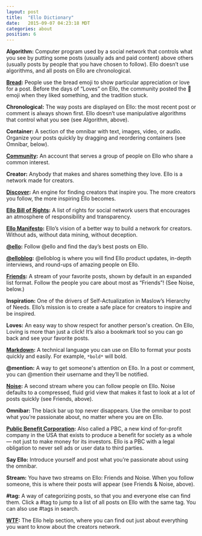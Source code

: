 ```yaml
---
layout: post
title:  "Ello Dictionary"
date:   2015-09-07 04:23:18 MDT
categories: about
position: 6
---
```


**Algorithm:** Computer program used by a social network that controls what you see by putting some posts (usually ads and paid content) above others (usually posts by people that you have chosen to follow). Ello doesn’t use algorithms, and all posts on Ello are chronological.

**[Bread](https://ello.co/wtf/resources/bread/):** People use the bread emoji to show particular appreciation or love for a post. Before the days of “Loves” on Ello, the community posted the :bread: emoji when they liked something, and the tradition stuck.

**Chronological:** The way posts are displayed on Ello: the most recent post or comment is always shown first. Ello doesn’t use manipulative algorithms that control what you see (see Algorithm, above).

**Container:** A section of the omnibar with text, images, video, or audio. Organize your posts quickly by dragging and reordering containers (see Omnibar, below).

**[Community](https://ello.co/wtf/resources/community-directory/):** An account that serves a group of people on Ello who share a common interest.

**Creator:** Anybody that makes and shares something they love. Ello is a network made for creators.

**[Discover](https://ello.co/discover/):** An engine for finding creators that inspire you. The more creators you follow, the more inspiring Ello becomes.

**[Ello Bill of Rights](https://bill-of-rights.ello.co/):** A list of rights for social network users that encourages an atmosphere of responsibility and transparency.

**[Ello Manifesto](https://ello.co/wtf/about/ello-manifesto/):** Ello’s vision of a better way to build a network for creators. Without ads, without data mining, without deception. 

**[@ello](https://ello.co/ello):** Follow @ello and find the day’s best posts on Ello.

**[@elloblog](https://ello.co/elloblog):** @elloblog is where you will find Ello product updates, in-depth interviews, and round-ups of amazing people on Ello.

**[Friends](https://ello.co/wtf/help/friends-and-noise/):** A stream of your favorite posts, shown by default in an expanded list format. Follow the people you care about most as “Friends”! (See Noise, below.)

**Inspiration:** One of the drivers of Self-Actualization in Maslow’s Hierarchy of Needs. Ello’s mission is to create a safe place for creators to inspire and be inspired.

**Loves:** An easy way to show respect for another person's creation. On Ello, Loving is more than just a click! It’s also a bookmark tool so you can go back and see your favorite posts.

**[Markdown](https://ello.co/wtf/help/text-formatting/):** A technical language you can use on Ello to format your posts quickly and easily. For example, `*bold*` will bold.

**@mention:** A way to get someone's attention on Ello. In a post or comment, you can @mention their username and they’ll be notified. 

**[Noise](https://ello.co/wtf/help/friends-and-noise/):** A second stream where you can follow people on Ello. Noise defaults to a compressed, fluid grid view that makes it fast to look at a lot of posts quickly (see Friends, above).

**Omnibar:** The black bar up top never disappears. Use the omnibar to post what you’re passionate about, no matter where you are on Ello.

**[Public Benefit Corporation](https://ello.co/wtf/about/pbc/):** Also called a PBC, a new kind of for-profit company in the USA that exists to produce a benefit for society as a whole — not just to make money for its investors. Ello is a PBC with a legal obligation to never sell ads or user data to third parties.

**Say Ello:** Introduce yourself and post what you’re passionate about using the omnibar.

**Stream:** You have two streams on Ello: Friends and Noise. When you follow someone, this is where their posts will appear (see Friends & Noise, above).

**#tag:** A way of categorizing posts, so that you and everyone else can find them. Click a #tag to jump to a list of all posts on Ello with the same tag. You can also use #tags in search. 

**[WTF](https://ello.co/wtf/):** The Ello help section, where you can find out just about everything you want to know about the creators network. 
